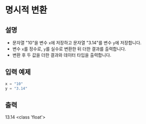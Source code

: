# 명시적 변환

## 설명
- 문자열 "10"을 변수 `x`에 저장하고 문자열 "3.14"를 변수 `y`에 저장합니다.
- 변수 `x`를 정수로, `y`를 실수로 변환한 뒤 더한 결과를 출력합니다.
- 변환 후 두 값을 더한 결과와 데이터 타입을 출력합니다.

## 입력 예제
```python
x = "10"
y = "3.14"
```

## 출력
13.14
<class 'float'>